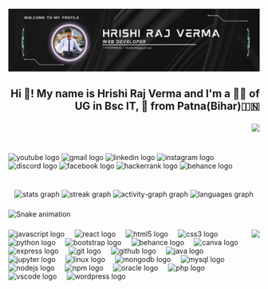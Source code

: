 ![logo](https://github.com/Hrishi-29/Hrishi-29/blob/main/Hrishi%20RAj%20Verma.png)

<h2 align="right">Hi 👋! My name is Hrishi Raj Verma and I'm a 👨‍🎓 of UG in Bsc IT, 🚀 from Patna(Bihar)🇮🇳</h2>

###

<div align="right">
  <img height="200" src="https://i.giphy.com/media/v1.Y2lkPTc5MGI3NjExOW9vNnZyaWpyOTB1enZ6eW9nZjR4bWQ3cmE4OTV1aGw1cHZjOWcwaCZlcD12MV9pbnRlcm5hbF9naWZfYnlfaWQmY3Q9dg/Z3B0wdvuunh9Xg9w9w/giphy.gif"  />
</div>

###

<br clear="both">

<div align="left">
  <img src="https://raw.githubusercontent.com/maurodesouza/profile-readme-generator/master/src/assets/icons/social/youtube/default.svg" width="54" height="28" alt="youtube logo"  />
  <img src="https://raw.githubusercontent.com/maurodesouza/profile-readme-generator/master/src/assets/icons/social/gmail/default.svg" width="54" height="28" alt="gmail logo"  />
  <img src="https://raw.githubusercontent.com/maurodesouza/profile-readme-generator/master/src/assets/icons/social/linkedin/default.svg" width="54" height="28" alt="linkedin logo"  />
  <img src="https://raw.githubusercontent.com/maurodesouza/profile-readme-generator/master/src/assets/icons/social/instagram/default.svg" width="54" height="28" alt="instagram logo"  />
  <img src="https://raw.githubusercontent.com/maurodesouza/profile-readme-generator/master/src/assets/icons/social/discord/default.svg" width="54" height="28" alt="discord logo"  />
  <img src="https://raw.githubusercontent.com/maurodesouza/profile-readme-generator/master/src/assets/icons/social/facebook/default.svg" width="54" height="28" alt="facebook logo"  />
  <img src="https://raw.githubusercontent.com/maurodesouza/profile-readme-generator/master/src/assets/icons/social/hackerrank/default.svg" width="54" height="28" alt="hackerrank logo"  />
  <img src="https://raw.githubusercontent.com/maurodesouza/profile-readme-generator/master/src/assets/icons/social/behance/default.svg" width="54" height="28" alt="behance logo"  />
</div>

###

<br clear="both">

<div align="center">
  <img src="https://github-readme-stats.vercel.app/api?username=Hrishi-29&hide_title=false&hide_rank=false&show_icons=true&include_all_commits=true&count_private=true&disable_animations=false&theme=codeSTACKr&locale=en&hide_border=false" height="150" alt="stats graph"  />
  <img src="https://streak-stats.demolab.com?user=Hrishi-29&locale=en&mode=weekly&theme=codeSTACKr&hide_border=true&border_radius=15" height="150" alt="streak graph"  />
  <img src="https://github-readme-activity-graph.vercel.app/graph?username=Hrishi-29&hide_border=true&area=true&theme=nord&radius=15" height="150" alt="activity-graph graph"  />
  <img src="https://github-readme-stats.vercel.app/api/top-langs?username=Hrishi-29&locale=en&hide_title=true&layout=compact&card_width=320&langs_count=5&theme=codeSTACKr&hide_border=true" height="150" alt="languages graph"  />
</div>

###

<img src="https://raw.githubusercontent.com/Hrishi-29/Hrishi-29/output/snake.svg" alt="Snake animation" />

###

<img align="right" height="200" src="https://raw.githubusercontent.com/TheDudeThatCode/TheDudeThatCode/master/Assets/Developer.gif"  />

###

<div align="left">
  <img src="https://cdn.jsdelivr.net/gh/devicons/devicon/icons/javascript/javascript-original.svg" height="30" alt="javascript logo"  />
  <img width="12" />
  <img src="https://cdn.jsdelivr.net/gh/devicons/devicon/icons/react/react-original.svg" height="30" alt="react logo"  />
  <img width="12" />
  <img src="https://cdn.jsdelivr.net/gh/devicons/devicon/icons/html5/html5-original.svg" height="30" alt="html5 logo"  />
  <img width="12" />
  <img src="https://cdn.jsdelivr.net/gh/devicons/devicon/icons/css3/css3-original.svg" height="30" alt="css3 logo"  />
  <img width="12" />
  <img src="https://cdn.jsdelivr.net/gh/devicons/devicon/icons/python/python-original.svg" height="30" alt="python logo"  />
  <img width="12" />
  <img src="https://cdn.jsdelivr.net/gh/devicons/devicon/icons/bootstrap/bootstrap-original.svg" height="30" alt="bootstrap logo"  />
  <img width="12" />
  <img src="https://cdn.jsdelivr.net/gh/devicons/devicon/icons/behance/behance-original.svg" height="30" alt="behance logo"  />
  <img width="12" />
  <img src="https://cdn.jsdelivr.net/gh/devicons/devicon/icons/canva/canva-original.svg" height="30" alt="canva logo"  />
  <img width="12" />
  <img src="https://cdn.jsdelivr.net/gh/devicons/devicon/icons/express/express-original.svg" height="30" alt="express logo"  />
  <img width="12" />
  <img src="https://cdn.jsdelivr.net/gh/devicons/devicon/icons/git/git-original.svg" height="30" alt="git logo"  />
  <img width="12" />
  <img src="https://cdn.jsdelivr.net/gh/devicons/devicon/icons/github/github-original.svg" height="30" alt="github logo"  />
  <img width="12" />
  <img src="https://cdn.jsdelivr.net/gh/devicons/devicon/icons/java/java-original.svg" height="30" alt="java logo"  />
  <img width="12" />
  <img src="https://cdn.jsdelivr.net/gh/devicons/devicon/icons/jupyter/jupyter-original.svg" height="30" alt="jupyter logo"  />
  <img width="12" />
  <img src="https://cdn.jsdelivr.net/gh/devicons/devicon/icons/linux/linux-original.svg" height="30" alt="linux logo"  />
  <img width="12" />
  <img src="https://cdn.jsdelivr.net/gh/devicons/devicon/icons/mongodb/mongodb-original.svg" height="30" alt="mongodb logo"  />
  <img width="12" />
  <img src="https://cdn.jsdelivr.net/gh/devicons/devicon/icons/mysql/mysql-original.svg" height="30" alt="mysql logo"  />
  <img width="12" />
  <img src="https://cdn.jsdelivr.net/gh/devicons/devicon/icons/nodejs/nodejs-original.svg" height="30" alt="nodejs logo"  />
  <img width="12" />
  <img src="https://cdn.jsdelivr.net/gh/devicons/devicon/icons/npm/npm-original-wordmark.svg" height="30" alt="npm logo"  />
  <img width="12" />
  <img src="https://cdn.jsdelivr.net/gh/devicons/devicon/icons/oracle/oracle-original.svg" height="30" alt="oracle logo"  />
  <img width="12" />
  <img src="https://cdn.jsdelivr.net/gh/devicons/devicon/icons/php/php-original.svg" height="30" alt="php logo"  />
  <img width="12" />
  <img src="https://cdn.jsdelivr.net/gh/devicons/devicon/icons/vscode/vscode-original.svg" height="30" alt="vscode logo"  />
  <img width="12" />
  <img src="https://cdn.jsdelivr.net/gh/devicons/devicon/icons/wordpress/wordpress-original.svg" height="30" alt="wordpress logo"  />
</div>

###
